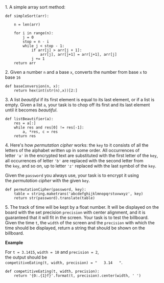 <p>1. A simple array sort method:</p>

<pre>
<code class="language-python">def simpleSort(arr):

    n = len(arr)

    for i in range(n):
        j = 0
        stop = n - i
        while j &lt; stop - 1:
            if arr[j] &gt; arr[j + 1]:
                arr[j], arr[j+1] = arr[j+1], arr[j]
            j += 1
    return arr
</code></pre>

<p>2. Given a number&nbsp;<code>n</code>&nbsp;and a base&nbsp;<code>x</code>, converts the number from base&nbsp;<code>x</code>&nbsp;to base&nbsp;<code>16</code></p>

<pre>
<code class="language-python">def baseConversion(n, x):
    return hex(int(str(n),x))[2:]</code></pre>

<p>3. A&nbsp;list&nbsp;<em>beautiful</em>&nbsp;if its first element is equal to its last element, or if a list is empty. Given a list&nbsp;<code>a</code>, your task is to chop off its first and its last element until it becomes&nbsp;<em>beautiful</em>.&nbsp;</p>

<pre>
<code class="language-python">def listBeautifier(a):
    res = a[:]
    while res and res[0] != res[-1]:
        a, *res, c = res
    return res</code></pre>

<p>4. Here&#39;s how&nbsp;<em>permutation cipher</em>&nbsp;works: the&nbsp;<code>key</code>&nbsp;to it consists of all the letters of the alphabet written up in some order. All occurrences of letter&nbsp;<code>&#39;a&#39;</code>&nbsp;in the encrypted text are substituted with the first letter of the&nbsp;<code>key</code>, all occurrences of letter&nbsp;<code>&#39;b&#39;</code>&nbsp;are replaced with the second letter from the&nbsp;<code>key</code>, and so on, up to letter&nbsp;<code>&#39;z&#39;</code>&nbsp;replaced with the last symbol of the&nbsp;<code>key</code>.</p>

<p>Given the&nbsp;<code>password</code>&nbsp;you always use, your task is to encrypt it using the&nbsp;<em>permutation cipher</em>&nbsp;with the given&nbsp;<code>key</code>.</p>

<pre>
<code class="language-python">def permutationCipher(password, key):
    table = string.maketrans('abcdefghijklmnopqrstuvwxyz', key)
    return str(password).translate(table)</code></pre>

<p>5.&nbsp;The track of time will be kept by a float number. It will be displayed on the board with the set precision&nbsp;<code>precision</code>&nbsp;with center alignment, and it is guaranteed that it will fit in the screen. Your task is to test the billboard. Given the time&nbsp;<code>t</code>, the&nbsp;<code>width</code>&nbsp;of the screen and the&nbsp;<code>precision</code>&nbsp;with which the time should be displayed, return a string that should be shown on the billboard.</p>

<p><strong>Example</strong></p>

<p>For&nbsp;<code>t = 3.1415</code>,&nbsp;<code>width = 10</code>&nbsp;and&nbsp;<code>precision = 2</code>,<br />
the output should be<br />
<code>competitiveEating(t, width, precision) = &quot;&nbsp;&nbsp;&nbsp;3.14&nbsp;&nbsp;&nbsp;&quot;</code>.</p>

<pre>
<code class="language-python">def competitiveEating(t, width, precision):
    return '{0:.{1}f}'.format(t, precision).center(width, ' ')</code></pre>

<p>&nbsp;</p>
